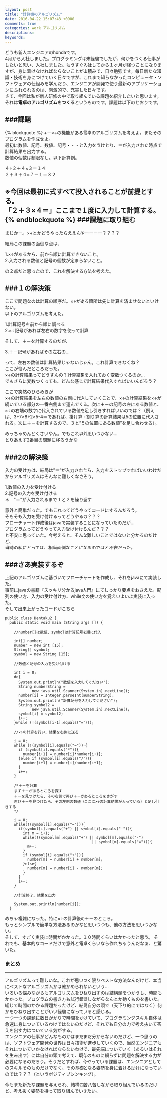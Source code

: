```yaml
---
layout: post
title: "計算機のアルゴリズム"
date: 2016-04-22 15:07:43 +0900
comments: true
categories: work アルゴリズム
descriptions: 
keywords: 
---
```

どうも新人エンジニアのhondaです。  
4月から入社しました。プログラミングは未経験でしたが、何かをつくる仕事がしたいと思い、入社しました。もうすぐ入社してから１ヶ月が経つことになりますが、身に着けなければならないことが山積みで、日々勉強です。毎日新たな知識・技術を身につけていく日々ですが、これまで知らなかったコンピュータ・ソフトウェアの仕組みを学んだり、エンジニアが開発で使う最新のアプリケーションにふれられるのは、刺激的で、充実した日々です。  
さて、今回は私が新人研修の中で取り組んでいる課題を紹介したいと思います。それは**電卓のアルゴリズムをつくる**というものです。課題は以下のとおりです。  

###課題
---
<!--more-->

{% blockquote %}
+－×÷の機能がある電卓のアルゴリズムを考えよ。またそのプログラムを作成せよ。  
最初に数値、記号、数値、記号・・・と入力をうけとり、＝が入力された時点で計算結果を出力する。  
数値の個数は制限なし。以下計算例。

４÷２＋４×３＝１４  
２＋３＋４×７－１＝３２  

※今回は最初に式すべて投入されることが前提とする。  
「２＋３×４＝」ここまで１度に入力して計算する。  
{% endblockquote %}
###課題に取り組む
---

まじかー。×÷とかどうやったらええんやーーーー？？？？

結局この課題の面倒な点は、  
  
1.×÷があるから、前から順に計算できないこと。  
2.入力される数値と記号の個数が定まらないこと。  
  
の２点だと思ったので、これを解決する方法を考えた。

###１の解決策
---
ここで問題なのは計算の順序だ。×÷がある箇所は先に計算を済ませないといけない。  
以下のアルゴリズムを考えた。  
  
1.計算記号を前から順に調べる  
2.×÷記号があれば左右の数字を使って計算  
  
そして、＋－を計算するのだが、  
  
3.＋－記号があればその左右の...  

って、左右の数値は計算結果じゃないじゃん。これ計算できなくね？  
ここが悩んだところだった。  
×÷の計算結果ってどうすんの？計算結果を入れておく変数つくるのか...  
でもさらに変数つくっても、どんな感じで計算結果代入すればいいんだろう？  

ここで突然のひらめきが  
×÷の計算結果を左右の数値の右側に代入していくことで、×÷の計算結果を×÷が続いている部分の一番右側まで運んでくる。次に＋－の記号の左にある数値と、×÷の右端の数字に代入されている数値を足し引きすればいいのでは？（例えば、3+7×8÷2×5-4＝であれば、掛け算・割り算の計算結果は5の位置に代入される。次に＋－を計算するので、３と”５の位置にある数値”を足し合わせる）。  

めっちゃめんどくさいやん。でもこれ以外思いつかない...  
とりあえず2番目の問題に移ろうかな  

###2の解決策
---
入力の受け方は、結局は”＝”が入力されたら、入力をストップすればいいわけだからアルゴリズムはそんなに難しくなさそう。  

1.数値の入力を受け付ける  
2.記号の入力を受け付ける  
＊　"＝"が入力されるまで１と２を繰り返す  

意外と簡単だった。でもこれってどうやってコードにするんだろう。  
そもそも入力を受け付けるってどうやるの？？？  
フローチャート作成後はjavaで実装することになっていたのだが...  
プログラムってどうやって入力受け付けるんだ？？？  
と不安に思っていた。今考えると、そんな難しいことではないと分かるのだけど、  
当時の私にとっては、相当面倒なことになるのではと不安だった。  

###さあ実装するぞ
---
上記のアルゴリズムに基づいてフローチャートを作成し、それをjavaにて実装した。  
事前にjavaの書籍『スッキリ分かるjava入門』にてしっかり要点をおさえた。配列の使い方、入力の受け付け方、while文の使い方を覚えいよいよ実装に入った。  
そして出来上がったコードがこちら  

```
public class Dentaku2 {
  public static void main (String args []) {

    //number[]は数値、symbolは計算記号を順に代入

    int[] number;
    number = new int [15];
    String[] symbol;
    symbol = new String [15];

    //数値と記号の入力を受け付ける

    int i = 0;
    do{
      System.out.println("数値を入力してください");
      String numberString =
            new java.util.Scanner(System.in).nextLine();
      number[i] = Integer.parseInt(numberString);
      System.out.println("計算記号を入力してください");
      String symbol2 =
            new java.util.Scanner(System.in).nextLine();
      symbol[i] = symbol2;
      i++;
    }while (!(symbol[i-1].equals("=")));

    //×÷の計算を行い、結果を右側に送る

    i = 0;
    while (!(symbol[i].equals("="))){
      if (symbol[i].equals("*")){
        number[i+1] = number[i]*number[i+1];
      }else if (symbol[i].equals("/")){
        number[i+1] = number[i]/number[i+1];
      }
      i++;
    }

    /*＋－を計算
    まず＋－があるところを探す
    ＋－を見つけたら、その右側で再び＋－があるところをさがす
    再び＋－を見つけたら、その左側の数値（ここに×÷の計算結果が入っている）と足し引きする
    */

    i = 0;
    while(!(symbol[i].equals("="))){
      if(symbol[i].equals("+") || symbol[i].equals("-")){
        int m = i+1;
        while(!(symbol[m].equals("+") || symbol[m].equals("-")
                                       || symbol[m].equals("="))){
          m++;
        }
        if (symbol[i].equals("+")){
          number[m] = number[i] + number[m];
        }else{
          number[m] = number[i] - number[m];
        }
      }
      i++;
    }

    //計算終了、結果を出力

    System.out.println(number[i]);
  }
```
めちゃ複雑になった。特に×÷の計算後の＋－のところ。  
もっとシンプルで簡単な方法あるのかなと思いつつも、他の方法を思いつかない。  
そして、すごく実装に時間がかかった。１０時間くらいはかかったと思う。
それでも、基本的なコードだけで意外と電卓くらいなら作れちゃうんだなぁ、と驚いた。  


### まとめ
---

アルゴリズムって難しいな。これが思いつく限りベストな方法なんだけど、本当にベストなアルゴリズムかは確かめられないという...   
いろいろ悩みながらもアルゴリズムをひねり出すのは結構頭をつかうし、時間もかかった。プログラムの書き方も試行錯誤しながらなんとか動くものを書いた。  
総じて時間のかかる課題だったけど、結局自分の頭で（天下り的にではなく）何かをひねり出すことがいい経験になっていると感じる。  
一つ一つの課題に数日がかりで時間をかけていて、プログラミングスキル自体は急速に身についているわけではないのだけど、それでも自分の力で考え抜いて答えを出す力はついている気がする。  
エンジニアの仕事がどんなものかはまだまだ分からないのだけど、一つ思うのは、ソフトウェア開発の世界は日々技術が進歩していくので、当然エンジニアもそれについていかなければならないわけで、最先端についていく（あるいはそれを生み出す）には自分の頭で考えて、既存のものに頼らずに問題を解決する力が必要になるのだろう。そうだとすれば、今やっている課題は、エンジニアとしてのスキルそのものだけでなく、その基礎となる姿勢を身に着ける助けになっていのでは？？？（というポジティブシンキング）。  

今もまた新たな課題を与えられ、結構四苦八苦しながら取り組んでいるのだけど、考え抜く姿勢を持って取り組んでいきたい。

